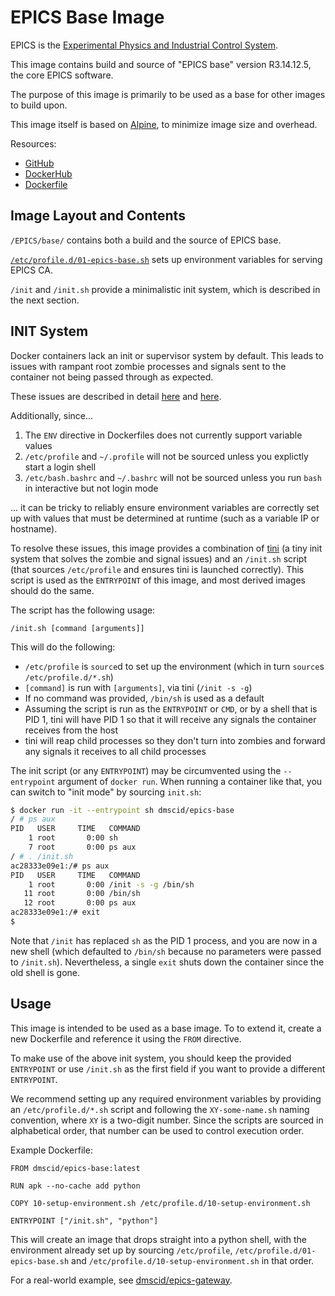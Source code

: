 # EPICS Base Image

EPICS is the [Experimental Physics and Industrial Control System](http://www.aps.anl.gov/epics/).

This image contains build and source of "EPICS base" version R3.14.12.5, the core EPICS software.

The purpose of this image is primarily to be used as a base for other images to build upon.

This image itself is based on [Alpine](https://hub.docker.com/_/alpine/), to minimize image size and overhead.

Resources:
- [GitHub](https://github.com/DMSC-Instrument-Data/plankton-misc/tree/master/docker/epics-base)
- [DockerHub](https://hub.docker.com/r/dmscid/epics-base/)
- [Dockerfile](https://github.com/DMSC-Instrument-Data/plankton-misc/blob/master/docker/epics-base/Dockerfile)


## Image Layout and Contents

`/EPICS/base/` contains both a build and the source of EPICS base.

[`/etc/profile.d/01-epics-base.sh`](https://github.com/DMSC-Instrument-Data/plankton-misc/blob/master/docker/epics-base/copyroot/etc/profile.d/01-epics-base.sh) sets up environment variables for serving EPICS CA.

`/init` and `/init.sh` provide a minimalistic init system, which is described in the next section.


## INIT System

Docker containers lack an init or supervisor system by default. This leads to issues with rampant root zombie processes and signals sent to the container not being passed through as expected. 

These issues are described in detail [here](https://blog.phusion.nl/2015/01/20/docker-and-the-pid-1-zombie-reaping-problem/) and [here](http://blog.dscpl.com.au/2015/12/issues-with-running-as-pid-1-in-docker.html).

Additionally, since...

1. The `ENV` directive in Dockerfiles does not currently support variable values
2. `/etc/profile` and `~/.profile` will not be sourced unless you explictly start a login shell
3. `/etc/bash.bashrc` and `~/.bashrc` will not be sourced unless you run `bash` in interactive but not login mode

... it can be tricky to reliably ensure environment variables are correctly set up with values that must be determined at runtime (such as a variable IP or hostname).

To resolve these issues, this image provides a combination of [tini](https://github.com/krallin/tini) (a tiny init system that solves the zombie and signal issues) and an `/init.sh` script (that sources `/etc/profile` and ensures tini is launched correctly). This script is used as the `ENTRYPOINT` of this image, and most derived images should do the same.

The script has the following usage:
```
/init.sh [command [arguments]]
```

This will do the following:
- `/etc/profile` is `source`d to set up the environment (which in turn `source`s `/etc/profile.d/*.sh`)
- `[command]` is run with `[arguments]`, via tini (`/init -s -g`)
- If no command was provided, `/bin/sh` is used as a default
- Assuming the script is run as the `ENTRYPOINT` or `CMD`, or by a shell that is PID 1, tini will have PID 1 so that it will receive any signals the container receives from the host
- tini will reap child processes so they don't turn into zombies and forward any signals it receives to all child processes

The init script (or any `ENTRYPOINT`) may be circumvented using the `--entrypoint` argument of `docker run`. When running a container like that, you can switch to "init mode" by sourcing `init.sh`:
```sh
$ docker run -it --entrypoint sh dmscid/epics-base
/ # ps aux
PID   USER     TIME   COMMAND
    1 root       0:00 sh
    7 root       0:00 ps aux
/ # . /init.sh
ac28333e09e1:/# ps aux
PID   USER     TIME   COMMAND
    1 root       0:00 /init -s -g /bin/sh
   11 root       0:00 /bin/sh
   12 root       0:00 ps aux
ac28333e09e1:/# exit
$
```
Note that `/init` has replaced `sh` as the PID 1 process, and you are now in a new shell (which defaulted to `/bin/sh` because no parameters were passed to `/init.sh`). Nevertheless, a single `exit` shuts down the container since the old shell is gone.


## Usage

This image is intended to be used as a base image. To to extend it, create a new Dockerfile and reference it using the `FROM` directive.

To make use of the above init system, you should keep the provided `ENTRYPOINT` or use `/init.sh` as the first field if you want to provide a different `ENTRYPOINT`.

We recommend setting up any required environment variables by providing an `/etc/profile.d/*.sh` script and following the `XY-some-name.sh` naming convention, where `XY` is a two-digit number. Since the scripts are sourced in alphabetical order, that number can be used to control execution order.

Example Dockerfile:
```
FROM dmscid/epics-base:latest

RUN apk --no-cache add python

COPY 10-setup-environment.sh /etc/profile.d/10-setup-environment.sh

ENTRYPOINT ["/init.sh", "python"]
```

This will create an image that drops straight into a python shell, with the environment already set up by sourcing `/etc/profile`, `/etc/profile.d/01-epics-base.sh` and `/etc/profile.d/10-setup-environment.sh` in that order.

For a real-world example, see [dmscid/epics-gateway](https://hub.docker.com/r/dmscid/epics-gateway/).

